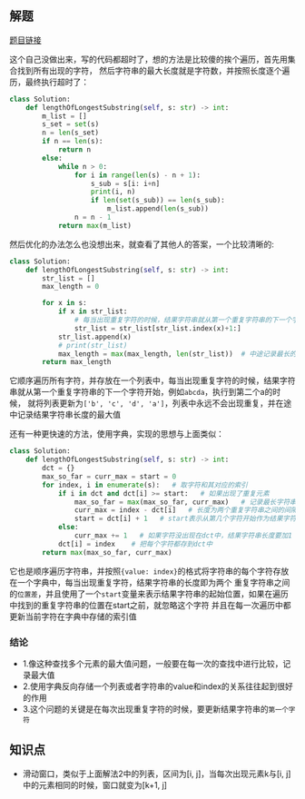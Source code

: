 ## 解题

[题目链接](https://leetcode.com/problems/longest-substring-without-repeating-characters/)

这个自己没做出来，写的代码都超时了，想的方法是比较傻的挨个遍历，首先用集合找到所有出现的字符，
然后字符串的最大长度就是字符数，并按照长度逐个遍历，最终执行超时了：
```python
class Solution:
    def lengthOfLongestSubstring(self, s: str) -> int: 
        m_list = []
        s_set = set(s)
        n = len(s_set)
        if n == len(s):
            return n
        else:
            while n > 0:
                for i in range(len(s) - n + 1):
                    s_sub = s[i: i+n]
                    print(i, n)
                    if len(set(s_sub)) == len(s_sub):
                        m_list.append(len(s_sub))
                n = n - 1
            return max(m_list)
```

然后优化的办法怎么也没想出来，就查看了其他人的答案，一个比较清晰的:
```python
class Solution:
    def lengthOfLongestSubstring(self, s: str) -> int: 
        str_list = []
        max_length = 0

        for x in s:
            if x in str_list:
                # 每当出现重复字符的时候，结果字符串就从第一个重复字符串的下一个字符开始
                str_list = str_list[str_list.index(x)+1:]
            str_list.append(x)    
            # print(str_list)
            max_length = max(max_length, len(str_list))  # 中途记录最长的结果字符串
        return max_length
```

它顺序遍历所有字符，并存放在一个列表中，每当出现重复字符的时候，结果字符串就从第一个重复字符串的下一个字符开始，例如`abcda`，执行到第二个a的时候，
就将列表更新为`['b', 'c', 'd', 'a']`，列表中永远不会出现重复，并在途中记录结果字符串长度的最大值

还有一种更快速的方法，使用字典，实现的思想与上面类似：
```python
class Solution:
    def lengthOfLongestSubstring(self, s: str) -> int: 
        dct = {}
        max_so_far = curr_max = start = 0
        for index, i in enumerate(s):   # 取字符和其对应的索引
            if i in dct and dct[i] >= start:   # 如果出现了重复元素
                max_so_far = max(max_so_far, curr_max)   # 记录最长字符串
                curr_max = index - dct[i]   # 长度为两个重复字符串之间的间隔
                start = dct[i] + 1   # start表示从第几个字符开始作为结果字符串，在判断的时候，出现的重复字符串如果在start之前就不算了
            else:
                curr_max += 1   # 如果字符没出现在dct中，结果字符串长度要加1
            dct[i] = index    # 把每个字符都存到dct中
        return max(max_so_far, curr_max)
```

它也是顺序遍历字符串，并按照`{value: index}`的格式将字符串的每个字符存放在一个字典中，每当出现重复字符，结果字符串的长度即为两个
重复字符串之间的`位置差`，并且使用了一个`start`变量来表示结果字符串的起始位置，如果在遍历中找到的重复字符串的位置在start之前，就忽略这个字符
并且在每一次遍历中都更新当前字符在字典中存储的索引值

### 结论

- 1.像这种查找多个元素的最大值问题，一般要在每一次的查找中进行比较，记录最大值
- 2.使用字典反向存储一个列表或者字符串的value和index的关系往往起到很好的作用
- 3.这个问题的关键是在每次出现重复字符的时候，要更新结果字符串的`第一个字符`


## 知识点

- 滑动窗口，类似于上面解法2中的列表，区间为[i, j]，当每次出现元素k与[i, j]中的元素相同的时候，窗口就变为[k+1, j]

